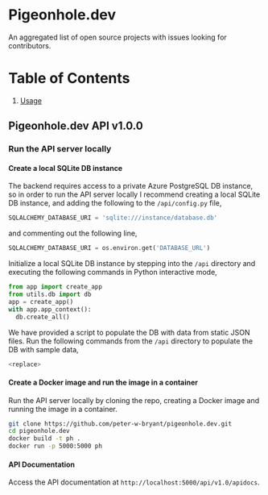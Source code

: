 # Pigeonhole.dev
An aggregated list of open source projects with issues looking for contributors.

# Table of Contents
1. [Usage](#Usage)

## Pigeonhole.dev API v1.0.0
### Run the API server locally
#### Create a local SQLite DB instance
The backend requires access to a private Azure PostgreSQL DB instance, so in order to run the API server locally I recommend creating a local SQLite DB instance, and adding the following to the ```/api/config.py``` file,
```python
SQLALCHEMY_DATABASE_URI = 'sqlite:///instance/database.db'
```
and commenting out the following line,
```python
SQLALCHEMY_DATABASE_URI = os.environ.get('DATABASE_URL')
```

Initialize a local SQLite DB instance by stepping into the ```/api``` directory and executing the following commands in Python interactive mode,

```python
from app import create_app
from utils.db import db
app = create_app()
with app.app_context():
  db.create_all()
```
We have provided a script to populate the DB with data from static JSON files. Run the following commands from the ```/api``` directory to populate the DB with sample data,

```python
<replace>
```

#### Create a Docker image and run the image in a container
Run the API server locally by cloning the repo, creating a Docker image and running the image in a container.

```bash
git clone https://github.com/peter-w-bryant/pigeonhole.dev.git
cd pigeonhole.dev
docker build -t ph .
docker run -p 5000:5000 ph
```

#### API Documentation
Access the API documentation at ```http://localhost:5000/api/v1.0/apidocs```.
